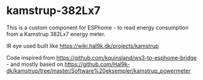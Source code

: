 # kamstrup-382Lx7

This is a custom component for ESPhome - to read energy consumption from a Kamstrup 382Lx7 energy meter.

IR eye used built like https://wiki.hal9k.dk/projects/kamstrup

Code inspired from https://github.com/kquinsland/ws3-to-esphome-bridge - and mostly based on https://github.com/Hal9k-dk/kamstrup/tree/master/Software%20eksempler/kamstrup_powermeter

